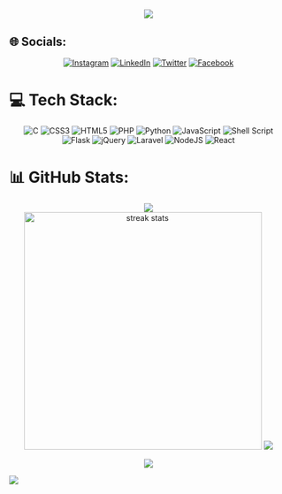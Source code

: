 <h1 align="center">
    <img src="https://readme-typing-svg.herokuapp.com/?font=Righteous&size=35&center=true&vCenter=true&width=500&height=70&duration=4000&lines=Hello+There!+👋;+I'm+Othman+SALAHI!;Web+DEV" />
</h1>

## 🌐 Socials:
<div align="center">

[![Instagram](https://img.shields.io/badge/Instagram-%23E4405F.svg?logo=Instagram&logoColor=white)](https://instagram.com/othmansalahi) [![LinkedIn](https://img.shields.io/badge/LinkedIn-%230077B5.svg?logo=linkedin&logoColor=white)](https://linkedin.com/in/othmansalahi) [![Twitter](https://img.shields.io/badge/Twitter-%231DA1F2.svg?logo=Twitter&logoColor=white)](https://twitter.com/othmansalahi) [![Facebook](https://img.shields.io/badge/Facebook-%231DA1F2.svg?logo=Facebook&logoColor=white)](https://facebook.com/siftliafprv) 

</div>

# 💻 Tech Stack:
<div align="center">

![C](https://img.shields.io/badge/c-%2300599C.svg?style=for-the-badge&logo=c&logoColor=white) ![CSS3](https://img.shields.io/badge/css3-%231572B6.svg?style=for-the-badge&logo=css3&logoColor=white) ![HTML5](https://img.shields.io/badge/html5-%23E34F26.svg?style=for-the-badge&logo=html5&logoColor=white) ![PHP](https://img.shields.io/badge/php-%23777BB4.svg?style=for-the-badge&logo=php&logoColor=white) ![Python](https://img.shields.io/badge/python-3670A0?style=for-the-badge&logo=python&logoColor=ffdd54) ![JavaScript](https://img.shields.io/badge/javascript-%23323330.svg?style=for-the-badge&logo=javascript&logoColor=%23F7DF1E) ![Shell Script](https://img.shields.io/badge/shell_script-%23121011.svg?style=for-the-badge&logo=gnu-bash&logoColor=white) ![Flask](https://img.shields.io/badge/flask-%23000.svg?style=for-the-badge&logo=flask&logoColor=white) ![jQuery](https://img.shields.io/badge/jquery-%230769AD.svg?style=for-the-badge&logo=jquery&logoColor=white) ![Laravel](https://img.shields.io/badge/laravel-%23FF2D20.svg?style=for-the-badge&logo=laravel&logoColor=white) ![NodeJS](https://img.shields.io/badge/node.js-6DA55F?style=for-the-badge&logo=node.js&logoColor=white) ![React](https://img.shields.io/badge/react-%2320232a.svg?style=for-the-badge&logo=react&logoColor=%2361DAFB)


</div>

# 📊 GitHub Stats:
<div align=center>

 ![](https://github-readme-stats.vercel.app/api?username=othmansalahi&theme=dark&hide_border=false&include_all_commits=false&count_private=false)<br/>
  <img width=430 src="https://github-readme-streak-stats.herokuapp.com/?user=othmansalahi&theme=react&border_radius=15" alt="streak stats"/>
  <img src="https://github-profile-summary-cards.vercel.app/api/cards/profile-details?username=othmansalahi&theme=monokai" />
</div>
<div align=center>

[![](https://visitcount.itsvg.in/api?id=othmansalahi&icon=0&color=0)](https://visitcount.itsvg.in)
</div>

<div align="center">
    <div style="display:flex;">
        <img src="https://github-profile-summary-cards.vercel.app/api/cards/repos-per-language?username=othmansalahi&theme=monokai&exclude=python,c,javascript,ruby,html,css" />
    </div>
</div>

